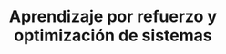 ---
layout: main

title: Aprendizaje por refuerzo y optimización de sistemas
main_image: assets/img/course-header.png

register:
  title: Inscríbete
  url: https://www.upm.es/Estudiantes/Estudios_Titulaciones/EstudiosPosgrado/form_esp?id=1329&fmt=detail

features:
  - title: Duración
    value: 2 meses
    icon: fa-solid fa-hourglass
  - title: Matrícula
    value: 1800 €
    icon: fa-solid fa-euro-sign
  - title: Organización
    value: 7 Módulos
    icon: fa-solid fa-book-bookmark
  - title: Créditos
    value: 9 ECTS
    icon: fa-solid fa-graduation-cap

contact_info:
  - title: Dirección
    name: Alberto Díaz Álvarez
    email: alberto.diaz@upm.es
    phone: 910 673 504

  - title: Secretaría administrativa
    name: Alberto Díaz Álvarez
    email: alberto.diaz@upm.es
    phone: 910 673 504

academic_committee:
  - name: Alberto Díaz Álvarez
  - name: Elvira Amador Domínguez
  - name: Guillermo Iglesias Hernández


course_modules:
  - title: >
      Módulo 1 - Fundamentos y principios básicos de la inteligencia
      artificial, del aprendizaje por refuerzo y de optimización
    description: >
      Los estudiantes aprenderán los principios básicos de estos
      campos y cómo se aplican en la práctica.
    ects: 1
  - title: >
      Módulo 2 - Herramientas esenciales en el aprendizaje por
      refuerzo
    description: >
      En este módulo se presentarán las herramientas esenciales para
      aplicar el aprendizaje por refuerzo en la práctica dentro del
      ecosistema de Python, como Jupiter Notebooks, TensorFlow, Keras,
      Gymnasium, etc.
    ects: 1
  - title: >
      Módulo 3 - Arquitecturas basadas en redes neuronales
    description: >
      Los estudiantes aprenderán cómo aplicar arquitecturas basadas en
      redes neuronales como perceptrones multicapa, redes neuronales
      convolucionales y redes neuronales recurrentes en problemas de
      aprendizaje por refuerzo.
    ects: 2
  - title: >
      Módulo 4 - Algoritmos avanzados
    description: >
      En este módulo se presentarán algoritmos avanzados de
      aprendizaje por refuerzo, como DQN, A3C, PPO, etc., y se
      explica cómo aplicarlos en la práctica.
    ects: 2
  - title: >
      Módulo 5 - Aplicaciones en sistemas autónomos y simulación
    description: >
      Se trabajará con aplicaciones prácticas de los conocimientos
      adquiridos en los módulos anteriores en diferentes campos como
      la robótica, los vehículos autónomos, la simulación, los
      videojuegos, etc.
    ects: 1
  - title: >
      Módulo 6 - Ética, responsabilidad y consideraciones legales
    description: >
      Los estudiantes aprenderán sobre las implicaciones éticas y
      legales del uso de algoritmos de inteligencia artificial, con
      especial énfasis en el aprendizaje por refuerzo y en la
      optimización, así como la forma de abordarlas de manera
      responsable.
    ects: 1
  - title: >
      Proyecto final y presentación
    description: >
      Los estudiantes, supervisados por un tutor, deberán realizar un
      proyecto final en el que apliquen los conocimientos adquiridos
      en los módulos anteriores a un problema concreto
    ects: 1

instructors:
  - name: Alberto Díaz Álvarez
    role: Prof. Contratado Doctor
    image: https://miriadax-wp-uploads-pro.s3.eu-west-1.amazonaws.com/wp-content/uploads/2023/02/23094059/alberto-diaz-alvarez-e1684831374306.jpg
  - name: Elvira Amador Domínguez
    role: Prof. Ayudante Doctor
    image: https://pbs.twimg.com/profile_images/1618191909041602561/gadNfVji_400x400.jpg
  - name: Francisco Serradilla García
    role: Catedrático de Universidad
    image: https://i1.rgstatic.net/ii/profile.image/273634388344845-1442250930330_Q512/Francisco-Serradilla.jpg
  - name: Guillermo Iglesias Hernández
    role: Ayudante
    image: https://media.licdn.com/dms/image/D4E03AQFX1OCG6Hbi4A/profile-displayphoto-shrink_100_100/0/1716572637877?e=2147483647&v=beta&t=7arDjkDZxnHax3J9JxX8fz7VqXHhfIR7W86ImOfyFY0
  - name: María Celia Fernández Aller
    role: Prof. Contratado Doctor
    image: https://media.licdn.com/dms/image/C4D03AQFlw8HqJqPV2Q/profile-displayphoto-shrink_200_200/0/1639132459679?e=2147483647&v=beta&t=jwp6Nr-vPc6CB9JI7nfg9AMgO2ezgyq9TKAcrE3Qjxc

faq:
  - question: ¿Cuál es la duración del curso?
    answer: >
      La duración del curso es de 2 meses, con una carga lectiva de
      9 ECTS repartidos en 7 módulos.
  - question: ¿Cuál es el precio del curso?
    answer: >
      El precio del curso es de 1800 €, aunque existe la posibilidad de
      solicitar una beca si eres personal de la UPM.
  - question: ¿Cómo me matriculo y en qué fechas?
    answer: >
      El primer paso es inscribirte en el curso a través del enlace de
      inscripción que encontrarás en esta página. El **periodo de
      inscripción para el curso 2024-2025 es del 17 de mayo de 2024 al
      2 de octubre de 2024**. Una vez inscrito, y validada tu
      inscripción, se te comunicará por correo electrónico la carta de
      pago para formalizar **la matrícula, que deberá hacerse del 20 de
      julio de 2024 al 16 de octubre de 2024**.
  - question: >
      Fantástico, me he inscrito, ¿y ahora qué? ¿Cuándo empieza el
      curso?
    answer: >
      Del 1 de octubre de 2024 al 30 de noviembre de 2024. Y estate
      preparado para disfrutarlo.
  - question: ¿Cuál es el horario del curso?
    answer: >
      Los **viernes de 16:00 a 20:00**. Dicho esto, hay que tener en
      cuenta que **el curso es online y parcialmente asíncrono**.
      Online, porque no es necesario desplazarse al Campus Sur de la
      Politécnica para recibir la formación, y parcialmente síncrono
      porque además de la docencia síncrona, se proporcionarán recursos
      online para que el estudiante pueda estudiarlos a su propio ritmo
      y en el horario que mejor le convenga.

copyright_owner: KNODIS Group
copyright_owner_link: https://knodis-research-group.github.io/
institution: Escuela Técnica Superior de Ingeniería de Sistemas Informáticos
institution_link: https://www.etsisi.upm.es/

aside:
  title: Detalles del título

description:
  title: Descripción
  content: |
    Esta titulación está diseñada para equiparte con las competencias
    necesarias para aplicar técnicas de aprendizaje por refuerzo y
    optimización a una amplia variedad de problemas. Aquí te
    proporcionamos todo lo que necesitas saber para dominar estas
    tecnologías, esenciales tanto en la investigación académica como en
    el entorno industrial.

    ### ¿Aprendizaje por Refuerzo y Optimización?

    El aprendizaje por refuerzo es una rama del aprendizaje automático
    en la que un agente aprende a tomar decisiones mediante la
    interacción con un entorno. La optimización, por otro lado, se
    enfoca en encontrar la mejor solución posible dentro de un conjunto
    de posibilidades. Combinadas, estas técnicas son poderosas
    herramientas para resolver problemas complejos del Mundo Real™.
    
    ### ¿Qué aprenderás?

    En este curso vas a obtener una experiencia práctica en los campos
    del aprendizaje por refuerzo y la optimización. Es un curso online
    con contenido síncrono y asíncrono para que puedas debatir y además
    avanzar a tu propio ritmo, con acceso a los materiales en todo
    momento para estudiar cuando mejor te convenga. Aprenderás a
    diseñar, implementar y aplicar algoritmos de aprendizaje por
    refuerzo, así como técnicas de optimización, en diversos contextos
    y escenarios reales.
    
    ### ¿Y por qué elegirnos?

    Porque estamos comprometidos con tu aprendizaje y éxito profesional.
    Nuestra experiencia en el campo y pasión por la enseñanza nos
    permite ofrecerte una formación práctica y de calidad. Este curso te
    preparará para aplicar técnicas de optimización y algoritmos de
    aprendizaje por refuerzo, mejorando tus capacidades y aumentando tus
    oportunidades de inserción laboral tanto en el ámbito académico como
    en el profesional.

    No te lo pienses más, y ¡da el siguiente paso hacia tu futuro con
    nosotros!

syllabus:
  title: Plan de estudios
  content: |
    El programa está compuesto por **7 módulos obligatorios**, los 6
    primeros tratando un desarrollo teórico y práctico sobre los
    principios clave en el campo del aprendizaje por refuerzo y la
    optimización, y uno último para la aplicación de las destrezas
    adquiridas durante el resto del curso. A continuación se detallan
    los módulos, su contenido y su carga en ECTS.

team:
  title: Equipo docente
  content: >
    Nuestro equipo docente está formado por docentes con experiencia en
    tanto académica como profesional en diferentes áreas dentro del
    aprendizaje por refuerzo y la optimización. A continuación se
    presentan las profesoras y profesores que forman parte del equipo:

more_info:
  title: Más información
  content: |
    Si tienes alguna pregunta o necesitas más información sobre el
    curso, no dudes en ponerte en contacto con nosotros. Estaremos
    encantados de ayudarte.

    Por si acaso, aquí tienes algunas preguntas frecuentes que quizás
    te ayuden a resolver tus dudas:

---